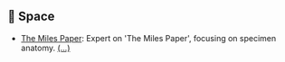 ## 🔭 Space
- [The Miles Paper](https://chat.openai.com/g/g-6ke9zONkH): Expert on 'The Miles Paper', focusing on specimen anatomy. [\(...\)](../desc/6ke9zONkH.md)


